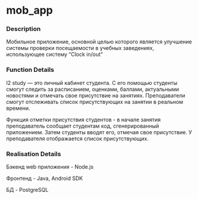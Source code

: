 # mob_app

### Description
Мобильное приложение, основной целью которого является улучшение системы проверки посещаемости в учебных заведениях, использующее систему “Clock in/out”
### Function Details
I2 study — это личный кабинет студента. С его помощью студенты смогут следить за расписанием, оценками, баллами, актуальными новостями и отмечать свое присутствие на занятиях. Преподаватели смогут отслеживать список присутствующих на занятии в реальном времени.

Функция отметки присутствия студентов - в начале занятия преподаватель сообщает студентам код, сгенерированный приложением. Затем студенты вводят его, отмечая свое присутствие. У преподавателя отображается список присутствующих.

### Realisation Details
Бэкенд web приложения - Node.js

Фронтенд - Java, Android SDK

БД - PostgreSQL
